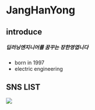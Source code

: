 # JangHanYong 
## introduce
##### 딥러닝엔지니어를 꿈꾸는 장한영엽니다
- born in 1997
- electric engineering


## SNS LIST
<a href="https://www.instagram.com/jjanghan0/" target="_blank"><img src="https://img.shields.io/badge/뱃지레이블=ff69b4?style=뱃지모양&logo=#E4405F&logoColor=ff69b4"/></a>
